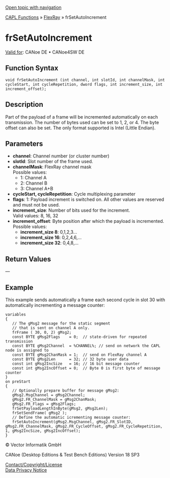 [Open topic with navigation](../../../../../CANoeDEFamily.htm#Topics/CAPLFunctions/FlexRay/Functions/CAPLfunctionFRSetAutoIncrement.md)

[CAPL Functions](../../CAPLfunctions.md) » [FlexRay](../CAPLfunctionsFlexrayOverview.md) » frSetAutoIncrement

# frSetAutoIncrement

[Valid for](../../../Shared/FeatureAvailability.md): CANoe DE • CANoe4SW DE

## Function Syntax

```plaintext
void frSetAutoIncrement (int channel, int slotId, int channelMask, int cycleStart, int cycleRepetition, dword flags, int increment_size, int increment_offset);
```

## Description

Part of the payload of a frame will be incremented automatically on each transmission. The number of bytes used can be set to 1, 2, or 4. The byte offset can also be set. The only format supported is Intel (Little Endian).

## Parameters

- **channel**: Channel number (or cluster number)
- **slotId**: Slot number of the frame used.
- **channelMask**: FlexRay channel mask  
  Possible values:
  - 1: Channel A
  - 2: Channel B
  - 3: Channel A+B
- **cycleStart, cycleRepetition**: Cycle multiplexing parameter
- **flags**: 1: Payload increment is switched on. All other values are reserved and must not be used.
- **increment_size**: Number of bits used for the increment.  
  Valid values: 8, 16, 32
- **increment_offset**: Byte position after which the payload is incremented.  
  Possible values:
  - **increment_size 8**: 0,1,2,3...
  - **increment_size 16**: 0,2,4,6,...
  - **increment_size 32**: 0,4,8,...

## Return Values

—

## Example

This example sends automatically a frame each second cycle in slot 30 with automatically incrementing a message counter:

```plaintext
variables
{
   // The gMsg2 message for the static segment
   // that is sent on channel A only.
   frFrame ( 30, 0, 2) gMsg2;
   const BYTE gMsg2Flags    = 0;  // state-driven for repeated transmission
   const BYTE gMsg2Channel  = %CHANNEL%; // send on network the CAPL node is assigned to
   const BYTE gMsg2ChanMask = 1;  // send on FlexRay channel A
   const BYTE gMsg2Len      = 32; // 32 byte user data
   const int gMsg2IncSize   = 16; // 16 bit message counter
   const int gMsg2IncOffset = 0;  // Byte 0 is first byte of message counter
}
on preStart
{
   // Optionally prepare buffer for message gMsg2:
   gMsg2.MsgChannel = gMsg2Channel;
   gMsg2.FR_ChannelMask = gMsg2ChanMask;
   gMsg2.FR_Flags = gMsg2Flags;
   frSetPayloadLengthInByte(gMsg2, gMsg2Len);
   frSetSendFrame( gMsg2 );
   // Define the automatic icrementing message counter:
   frSetAutoIncrement(gMsg2.MsgChannel, gMsg2.FR_SlotID, gMsg2.FR_ChannelMask, gMsg2.FR_CycleOffset, gMsg2.FR_CycleRepetition, 1, gMsg2IncSize, gMsg2IncOffset);
}
```

© Vector Informatik GmbH

CANoe (Desktop Editions & Test Bench Editions) Version 18 SP3

[Contact/Copyright/License](../../../Shared/ContactCopyrightLicense.md)  
[Data Privacy Notice](https://www.vector.com/int/en/company/get-info/privacy-policy/)